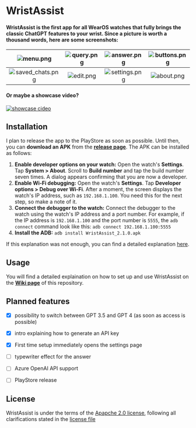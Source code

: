 # WristAssist

#### WristAssist is the first app for all WearOS watches that fully brings the classic ChatGPT features to your wrist. Since a picture is worth a thousand words, here are some screenshots:

| ![menu.png](https://raw.githubusercontent.com/DevEmperor/WristAssist/master/img/readme/menu.png) | ![query.png](https://raw.githubusercontent.com/DevEmperor/WristAssist/master/img/readme/query.png) | ![answer.png](https://raw.githubusercontent.com/DevEmperor/WristAssist/master/img/readme/answer.png) | ![buttons.png](https://raw.githubusercontent.com/DevEmperor/WristAssist/master/img/readme/buttons.png) |
| :----------------------------------------------------------: | :----------------------------------------------------------: | :----------------------------------------------------------: | :----------------------------------------------------------: |
| ![saved_chats.png](https://raw.githubusercontent.com/DevEmperor/WristAssist/master/img/readme/saved_chats.png) | ![edit.png](https://raw.githubusercontent.com/DevEmperor/WristAssist/master/img/readme/edit.png) | ![settings.png](https://raw.githubusercontent.com/DevEmperor/WristAssist/master/img/readme/settings.png) | ![about.png](https://raw.githubusercontent.com/DevEmperor/WristAssist/master/img/readme/about.png) |

#### Or maybe a showcase video?
[![showcase cideo](https://raw.githubusercontent.com/DevEmperor/WristAssist/master/img/readme/player.png)](https://www.youtube.com/watch?v=goIoDTxPllc)
<br>

## Installation

I plan to release the app to the PlayStore as soon as possible. Until then, you can **download an APK** from the **[release page](https://github.com/DevEmperor/WristAssist/releases)**. The APK can be installed as follows:

1. **Enable developer options on your watch:** Open the watch's **Settings**. Tap **System > About**. Scroll to **Build number** and tap the build number seven times. A dialog appears confirming that you are now a developer.
2. **Enable Wi-Fi debugging:** Open the watch's **Settings**. Tap **Developer options > Debug over Wi-Fi**. After a moment, the screen displays the watch's IP address, such as `192.168.1.100`. You need this for the next step, so make a note of it.
3. **Connect the debugger to the watch:** Connect the debugger to the watch using the watch's IP address and a port  number. For example, if the IP address is `192.168.1.100` and the port number is `5555`, the  `adb connect` command look like this: `adb connect 192.168.1.100:5555`
4. **Install the ADB:** `adb install WristAssist_2.1.0.apk`

If this explanation was not enough, you can find a detailed explanation [here](https://www.guidingtech.com/how-to-install-apks-on-wear-os-smartwatches/).



## Usage

You will find a detailed explaination on how to set up and use WristAssist on the **[Wiki page](https://github.com/DevEmperor/WristAssist/wiki/Intro-on-how-to-set-up-and-use-WristAssist)** of this repository.



## Planned features

- [x] possibility to switch between GPT 3.5 and GPT 4 (as soon as access is possible)
- [x] intro explaining how to generate an API key
- [x] First time setup immediately opens the settings page
- [ ] typewriter effect for the answer
- [ ] Azure OpenAI API support
- [ ] PlayStore release



## License

WristAssist is under the terms of the [Apapche 2.0 license](https://www.apache.org/licenses/LICENSE-2.0), following all clarifications stated in the [license file](https://raw.githubusercontent.com/DevEmperor/WristAssist/master/LICENSE)